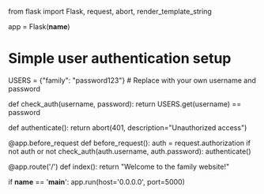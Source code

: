 from flask import Flask, request, abort, render_template_string

app = Flask(__name__)

# Simple user authentication setup
USERS = {"family": "password123"}  # Replace with your own username and password

def check_auth(username, password):
    return USERS.get(username) == password

def authenticate():
    return abort(401, description="Unauthorized access")

@app.before_request
def before_request():
    auth = request.authorization
    if not auth or not check_auth(auth.username, auth.password):
        authenticate()

@app.route('/')
def index():
    return "Welcome to the family website!"

if __name__ == '__main__':
    app.run(host='0.0.0.0', port=5000)
